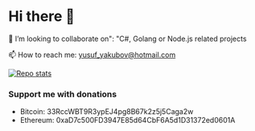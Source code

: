 # Hi there 👋

👯 I’m looking to collaborate on": "C#, Golang or Node.js related projects

📫 How to reach me: <yusuf_yakubov@hotmail.com>

[![Repo stats](https://github-readme-stats.vercel.app/api?username=yosa12978&show_icons=true&theme=synthwave)]()

### Support me with donations
- Bitcoin: 33RccWBT9R3ypEJ4pg8B67k2z5j5Caga2w
- Ethereum: 0xaD7c500FD3947E85d64CbF6A5d1D31372ed0601A
